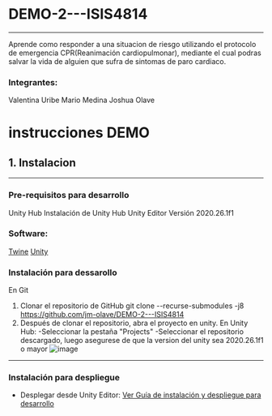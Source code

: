 # DEMO-2---ISIS4814
 ***
Aprende como responder a una situacion de riesgo utilizando el protocolo de emergencia CPR(Reanimación cardiopulmonar), mediante el cual podras salvar la vida de alguien que sufra de sintomas de paro cardiaco.
### Integrantes:
Valentina Uribe
Mario Medina
Joshua Olave

# instrucciones DEMO
## 1. Instalacion
***
### Pre-requisitos para desarrollo
Unity Hub
Instalación de Unity Hub
Unity Editor Versión 2020.26.1f1

### Software:
[Twine](https://twinery.org/)
[Unity](https://unity.com/es)

### Instalación para dessarollo
En Git

1. Clonar el repositorio de GitHub
    git clone --recurse-submodules -j8 https://github.com/jm-olave/DEMO-2---ISIS4814
2. Después de clonar el repositorio, abra el proyecto en unity.
En Unity Hub:
-Seleccionar la pestaña "Projects"
-Seleccionar el repositorio descargado, luego asegurese de que la version del unity sea 2020.26.1f1 o mayor 
![image](https://user-images.githubusercontent.com/60241569/140458114-eb5e2fe2-65cb-4606-9052-9d74f721ac93.png)

***
### Instalación para despliegue
- Desplegar desde Unity Editor:
[Ver Guía de instalación y despliegue para desarrollo](https://circuitstream.com/blog/htc-vive-tutorial/)

